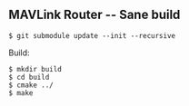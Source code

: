 ## MAVLink Router -- Sane build

    $ git submodule update --init --recursive

Build:

    $ mkdir build
    $ cd build
    $ cmake ../
    $ make

